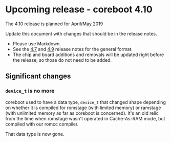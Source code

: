 Upcoming release - coreboot 4.10
===========================

The 4.10 release is planned for April/May 2019

Update this document with changes that should be in the release
notes.
* Please use Markdown.
* See the [4.7](coreboot-4.7-relnotes.md) and [4.9](coreboot-4.9-relnotes.md)
 release notes for the general format.
* The chip and board additions and removals will be updated right
before the release, so those do not need to be added.

Significant changes
-------------------

### `device_t` is no more
coreboot used to have a data type, `device_t` that changed shape depending on
whether it is compiled for romstage (with limited memory) or ramstage (with
unlimited memory as far as coreboot is concerned). It's an old relic from the
time when romstage wasn't operated in Cache-As-RAM mode, but compiled with
our romcc compiler.

That data type is now gone.
